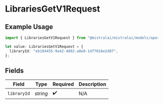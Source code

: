 # LibrariesGetV1Request

## Example Usage

```typescript
import { LibrariesGetV1Request } from "@mistralai/mistralai/models/operations";

let value: LibrariesGetV1Request = {
  libraryId: "eb184455-9a42-4092-a0e8-1df7016e2d07",
};
```

## Fields

| Field              | Type               | Required           | Description        |
| ------------------ | ------------------ | ------------------ | ------------------ |
| `libraryId`        | *string*           | :heavy_check_mark: | N/A                |